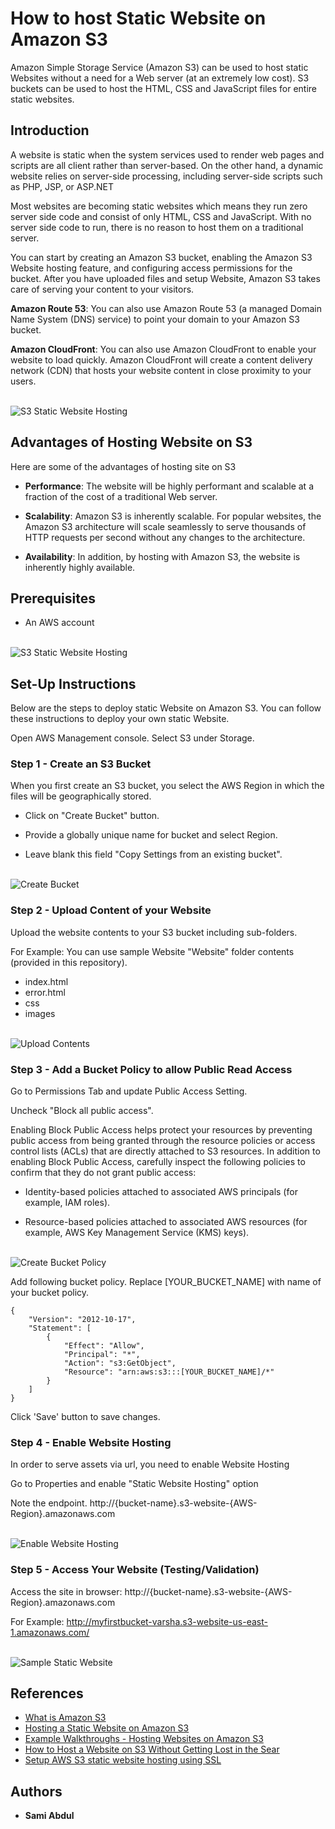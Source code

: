 # How to host Static Website on Amazon S3

Amazon Simple Storage Service (Amazon S3) can be used to host static Websites without a need for a Web server (at an extremely low cost). S3 buckets can be used to host the HTML, CSS and JavaScript files for entire static websites.

## Introduction
A website is static when the system services used to render web pages and scripts are all client rather than server-based. On the other hand, a dynamic website relies on server-side processing, including server-side scripts such as PHP, JSP, or ASP.NET

Most websites are becoming static websites which means they run zero server side code and consist of only HTML, CSS and JavaScript. With no server side code to run, there is no reason to host them on a traditional server.

You can start by creating an Amazon S3 bucket, enabling the Amazon S3 Website hosting feature, and configuring access permissions for the bucket. After you have uploaded files and setup Website, Amazon S3 takes care of serving your content to your visitors.

**Amazon Route 53**: You can also use Amazon Route 53 (a managed Domain Name System (DNS) service) to point your domain to your Amazon S3 bucket.

**Amazon CloudFront**: You can also use Amazon CloudFront to enable your website to load quickly. Amazon CloudFront will create a content delivery network (CDN) that hosts your website content in close proximity to your users.

<br/>
<img src="C:\Users\sanat\Documents\Varsha AWS\github\mini-aws-s3-website-project\Documentation\Images\S3WebHosting-Architecture.jpg" alt="S3 Static Website Hosting"/>


## Advantages of Hosting Website on S3

Here are some of the advantages of hosting site on S3

* **Performance**: The website will be highly performant and scalable at a fraction of the cost of a traditional Web server.

* **Scalability**: Amazon S3 is inherently scalable. For popular websites, the Amazon S3 architecture will scale seamlessly to serve thousands of HTTP requests per second without any changes to the architecture.

* **Availability**: In addition, by hosting with Amazon S3, the website is inherently highly available.
 
## Prerequisites

* An AWS account

<br/>
<img src="Documentation/Images/AWS-Free.PNG" alt="S3 Static Website Hosting"/>

## Set-Up Instructions

Below are the steps to deploy static Website on Amazon S3. You can follow these instructions to deploy your own static Website.

Open AWS Management console. Select S3 under Storage.

### Step 1 - Create an S3 Bucket

When you first create an S3 bucket, you select the AWS Region in which the files will be geographically stored.

* Click on "Create Bucket" button.

* Provide a globally unique name for bucket and select Region. 

* Leave blank this field "Copy Settings from an existing bucket".

<br/>
<img src="Documentation/Images/Step 1-Create bucket.png" alt="Create Bucket"/>

### Step 2 - Upload Content of your Website

Upload the website contents to your S3 bucket including sub-folders.

For Example:
You can use sample Website "Website" folder contents (provided in this repository).

* index.html
* error.html
* css
* images

<br/>
<img src="Documentation/Images/Step 2 -Upload content of your website.png" alt="Upload Contents"/>


### Step 3 - Add a Bucket Policy to allow Public Read Access

Go to Permissions Tab and update Public Access Setting.

Uncheck "Block all public access".

Enabling Block Public Access helps protect your resources by preventing public access from being granted through the resource policies or access control lists (ACLs) that are directly attached to S3 resources. In addition to enabling Block Public Access, carefully inspect the following policies to confirm that they do not grant public access:

* Identity-based policies attached to associated AWS principals (for example, IAM roles).

* Resource-based policies attached to associated AWS resources (for example, AWS Key Management Service (KMS) keys). 

<br/>
<img src="Documentation/Images/Step 3-Public access settings.png" alt="Create Bucket Policy"/>

Add following bucket policy. Replace [YOUR_BUCKET_NAME] with name of your bucket policy.

```
{ 
    "Version": "2012-10-17",
    "Statement": [
        {
            "Effect": "Allow", 
            "Principal": "*", 
            "Action": "s3:GetObject", 
            "Resource": "arn:aws:s3:::[YOUR_BUCKET_NAME]/*" 
        } 
    ] 
}
```

Click 'Save' button to save changes.


### Step 4 - Enable Website Hosting
In order to serve assets via url, you need to enable Website Hosting

Go to Properties and enable "Static Website Hosting" option

Note the endpoint.
http://{bucket-name}.s3-website-{AWS-Region}.amazonaws.com

<br/>
<img src="Documentation/Images/Step 3 -Static Website Hosting.png" alt="Enable Website Hosting"/>


### Step 5 - Access Your Website (Testing/Validation)

Access the site in browser:
http://{bucket-name}.s3-website-{AWS-Region}.amazonaws.com

For Example:
<a href="http://myfirstbucket-varsha.s3-website-us-east-1.amazonaws.com">http://myfirstbucket-varsha.s3-website-us-east-1.amazonaws.com/</a>

<br/>
<img src="Documentation/Images/SampleWebsite.PNG" alt="Sample Static Website"/>

## References

* [What is Amazon S3](https://docs.aws.amazon.com/AmazonS3/latest/dev/Welcome.html)
* [Hosting a Static Website on Amazon S3](https://docs.aws.amazon.com/AmazonS3/latest/dev/WebsiteHosting.html) 
* [Example Walkthroughs - Hosting Websites on Amazon S3](https://docs.aws.amazon.com/AmazonS3/latest/dev/hosting-websites-on-s3-examples.html)
* [How to Host a Website on S3 Without Getting Lost in the Sear](https://medium.freecodecamp.org/how-to-host-a-website-on-s3-without-getting-lost-in-the-sea-e2b82aa6cd38)
* [Setup AWS S3 static website hosting using SSL](https://medium.com/@sbuckpesch/setup-aws-s3-static-website-hosting-using-ssl-acm-34d41d32e394)

## Authors

* **Sami Abdul**
